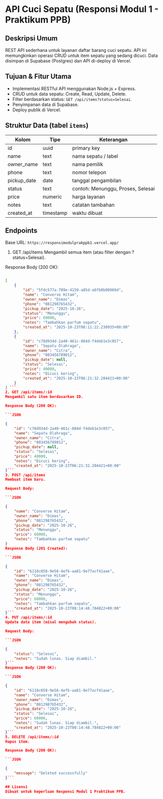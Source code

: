 # API Cuci Sepatu (Responsi Modul 1 - Praktikum PPB)

## Deskripsi Umum
REST API sederhana untuk layanan daftar barang cuci sepatu. API ini memungkinkan operasi CRUD untuk item sepatu yang sedang dicuci. Data disimpan di Supabase (Postgres) dan API di-deploy di Vercel.

## Tujuan & Fitur Utama
- Implementasi RESTful API menggunakan Node.js + Express.
- CRUD untuk data sepatu: Create, Read, Update, Delete.
- Filter berdasarkan status: `GET /api/items?status=Selesai`.
- Penyimpanan data di Supabase.
- Deploy publik di Vercel.

## Struktur Data (tabel `items`)
| Kolom | Tipe | Keterangan |
|-------|------|------------|
| id | uuid | primary key |
| name | text | nama sepatu / label |
| owner_name | text | nama pemilik |
| phone | text | nomor telepon |
| pickup_date | date | tanggal pengambilan |
| status | text | contoh: Menunggu, Proses, Selesai |
| price | numeric | harga layanan |
| notes | text | catatan tambahan |
| created_at | timestamp | waktu dibuat |

## Endpoints
Base URL: `https://responsimodulprakppb1.vercel.app/`

1. GET /api/items
Mengambil semua item (atau filter dengan ?status=Selesai).

Response Body (200 OK):

``` JSON

[
    {
        "id": "5fdc577a-709e-4159-a85d-a6fb0b08969d",
        "name": "Converse Hitam",
        "owner_name": "Dimas",
        "phone": "081298765432",
        "pickup_date": "2025-10-26",
        "status": "Menunggu",
        "price": 60000,
        "notes": "Tambahkan parfum sepatu",
        "created_at": "2025-10-23T08:11:22.230935+00:00"
    },
    {
        "id": "c78d934d-2a40-461c-884d-f4deb1e3c057",
        "name": "Sepatu Olahraga",
        "owner_name": "Citra",
        "phone": "083456789012",
        "pickup_date": null,
        "status": "Selesai",
        "price": 40000,
        "notes": "Dicuci kering",
        "created_at": "2025-10-23T06:21:32.204421+00:00"
    }
] ```
2. GET /api/items/:id
Mengambil satu item berdasarkan ID.

Response Body (200 OK):

```JSON

{
    "id": "c78d934d-2a40-461c-884d-f4deb1e3c057",
    "name": "Sepatu Olahraga",
    "owner_name": "Citra",
    "phone": "083456789012",
    "pickup_date": null,
    "status": "Selesai",
    "price": 40000,
    "notes": "Dicuci kering",
    "created_at": "2025-10-23T06:21:32.204421+00:00"
}```
3. POST /api/items
Membuat item baru.

Request Body:

```JSON

{
    "name": "Converse Hitam",
    "owner_name": "Dimas",
    "phone": "081298765432",
    "pickup_date": "2025-10-26",
    "status": "Menunggu",
    "price": 60000,
    "notes": "Tambahkan parfum sepatu"
}
Response Body (201 Created):

```JSON

{
    "id": "6118c058-9e56-4efb-aa81-9e77acf41aae",
    "name": "Converse Hitam",
    "owner_name": "Dimas",
    "phone": "081298765432",
    "pickup_date": "2025-10-26",
    "status": "Menunggu",
    "price": 60000,
    "notes": "Tambahkan parfum sepatu",
    "created_at": "2025-10-23T08:14:48.784822+00:00"
}```
4. PUT /api/items/:id
Update data item (misal mengubah status).

Request Body:

```JSON

{
    "status": "Selesai",
    "notes": "Sudah lunas. Siap diambil."
}```
Response Body (200 OK):

```JSON

{
    "id": "6118c058-9e56-4efb-aa81-9e77acf41aae",
    "name": "Converse Hitam",
    "owner_name": "Dimas",
    "phone": "081298765432",
    "pickup_date": "2025-10-26",
    "status": "Selesai",
    "price": 60000,
    "notes": "Sudah lunas. Siap diambil.",
    "created_at": "2025-10-23T08:14:48.784822+00:00"
}```
5. DELETE /api/items/:id
Hapus item.

Response Body (200 OK):

```JSON

{
    "message": "Deleted successfully"
}```

## Lisensi
Dibuat untuk keperluan Responsi Modul 1 Praktikum PPB.
